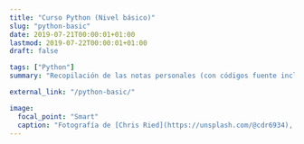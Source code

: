 ```yaml
---
title: "Curso Python (Nivel básico)"
slug: "python-basic"
date: 2019-07-21T00:00:01+01:00
lastmod: 2019-07-22T00:00:01+01:00
draft: false

tags: ["Python"]
summary: "Recopilación de las notas personales (con códigos fuente incluidos) tomadas durante la realización del recomendable curso 'Python desde 0', disponible en la plataforma YouTube y ofrecido por el canal 'Píldoras Informáticas'."

external_link: "/python-basic/"

image:
  focal_point: "Smart"
  caption: "Fotografía de [Chris Ried](https://unsplash.com/@cdr6934), disponible en [Unsplash](https://unsplash.com/photos/ieic5Tq8YMk)."
---
```

